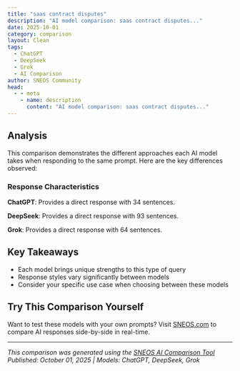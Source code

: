 ```yaml
---
title: "saas contract disputes"
description: "AI model comparison: saas contract disputes..."
date: 2025-10-01
category: comparison
layout: Clean
tags:
  - ChatGPT
  - DeepSeek
  - Grok
  - AI Comparison
author: SNEOS Community
head:
  - - meta
    - name: description
      content: "AI model comparison: saas contract disputes..."
---
```


<ChatComparison
  title="saas contract disputes"
  prompt="saas contract disputes"
  :responses='{"ChatGPT": "SaaS contract disputes refer to disagreements or conflicts that arise between parties involved in a Software as a Service (SaaS) agreement. These disputes can occur between the SaaS provider and the customer and often involve issues related to the terms and performance of the contract.\n\n### Common Causes of SaaS Contract Disputes\n1. **Service Level Agreements (SLAs)**:\n - Unmet uptime guarantees or service availability.\n - Disagreements over downtime calculations or remedies.\n\n2. **Data Security and Privacy**:\n - Breaches of security protocols.\n - Mismanagement of customer data or failure to comply with data protection laws (e.g., GDPR).\n\n3. **Payment and Fees**:\n - Disputes over billing, hidden fees, or price increases.\n - Termination fees or refund policies.\n\n4. **Performance Issues**:\n - Software not performing as advertised.\n - Failure to provide agreed-upon features or functionality.\n\n5. **Intellectual Property Rights**:\n - Disagreements over ownership of data or content uploaded by the customer.\n - Licensing issues surrounding software usage.\n\n6. **Termination Clauses**:\n - Conflicts about contract termination rights and consequences.\n - Handling of data upon termination.\n\n7. **Support and Maintenance**:\n - Disputes over the level and quality of support provided.\n - Response times and resolution deadlines.\n\n### How to Avoid SaaS Contract Disputes\n- **Clear Contract Terms**: Ensure the contract clearly defines SLAs, payment terms, obligations, and rights of both parties.\n- **Regular Communication**: Maintain open channels for discussing issues early.\n- **Due Diligence**: Customers should thoroughly evaluate the SaaS provider\u2019s reputation and capabilities.\n- **Data Protection Clauses**: Ensure compliance with relevant regulations is explicitly stated.\n- **Dispute Resolution Mechanisms**: Include arbitration or mediation clauses to handle disputes more efficiently.\n\n### Resolving SaaS Contract Disputes\n- **Negotiation**: Parties attempt to reach a mutually agreeable solution.\n- **Mediation or Arbitration**: Utilizing third-party neutral facilitators.\n- **Litigation**: Filing a lawsuit if other methods fail, though this is often more costly and time-consuming.\n\nIf you have a specific issue or need advice regarding a SaaS contract dispute, providing more details will help tailor the guidance.", "DeepSeek": "Of course. SaaS (Software as a Service) contract disputes are common as the subscription-based, cloud-delivered model introduces unique challenges not present in traditional software licensing.\n\nHere is a comprehensive overview of SaaS contract disputes, covering common causes, key clauses at risk, resolution strategies, and preventative measures.\n\n---\n\n### Common Causes of SaaS Contract Disputes\n\nDisputes typically arise from misaligned expectations, performance failures, or changes in business circumstances.\n\n1. **Service Level Agreement (SLA) Failures:**\n * **Uptime/Downtime:** The most classic dispute. The service fails to meet the guaranteed uptime percentage (e.g., 99.9%).\n * **Performance Metrics:** Service is slow, buggy, or has high latency, even if it\u0027s technically \u0022up.\u0022\n * **Remedies:** Disputes over the provided remedy, often service credits, which the customer may feel are insufficient to cover their business losses.\n\n2. **Data Security and Privacy Breaches:**\n * A data breach occurs, exposing customer data.\n * The vendor fails to comply with relevant data protection laws (e.g., GDPR, CCPA).\n * Disputes center on liability, negligence, and the cost of remediation (e.g., customer notifications, credit monitoring).\n\n3. **Intellectual Property (IP) Infringement:**\n * The customer claims the SaaS provider\u0027s software infringes on a third-party\u0027s patent or copyright.\n * The provider claims the customer misused the service or integrated it in a way that violates the provider\u0027s IP.\n\n4. **Scope of License and \u0022Unauthorized\u0022 Use:**\n * Disagreements over what constitutes a \u0022user\u0022 or \u0022seat.\u0022\n * Disputes over usage limits (e.g., API calls, data storage). A customer\u0027s growth can inadvertently lead to exceeding contract limits, resulting in unexpected bills.\n * Sharing logins among employees to save costs, which the vendor discovers and claims is a breach.\n\n5. **Data Portability and Vendor Lock-in:**\n * Upon termination, the customer wants to retrieve their data.\n * The vendor makes it difficult or prohibitively expensive to export data in a usable format.\n * Disputes over the format, timing, and cost of data extraction.\n\n6. **Misrepresentation and Failure to Meet Specifications:**\n * The software does not perform as demonstrated in sales demos or as outlined in the documentation.\n * Key advertised features are missing, buggy, or delayed.\n\n7. **Pricing and Fee Disputes:**\n * Unexpected fees for \u0022premium\u0022 support, overages, or features the customer believed were included.\n * Automatic renewal at a significantly higher price that the customer claims they were not properly notified about.\n\n8. **Contract Termination and Post-Termination Obligations:**\n * Disputes over the right to terminate for cause (e.g., \u0022Is this breach material?\u0022).\n * Handling of data after termination. The vendor may be contractually allowed to delete data 30 days after termination, leading to disputes if the customer needs more time.\n\n---\n\n### Key Contract Clauses at the Heart of Disputes\n\nWhen a dispute arises, these are the sections lawyers and parties will scrutinize first.\n\n* **Service Level Agreement (SLA):** Defines the performance standards and the exclusive remedies (usually credits) for failure.\n* **Limitation of Liability:** This is often the most critical clause. It caps the vendor\u0027s total liability, frequently at the value of 12 months of fees paid. It often excludes indirect, consequential, and punitive damages. Customers often find this clause severely limits their ability to recover real business losses.\n* **Data Processing Addendum (DPA) \u0026 Security:** Outlines data protection responsibilities, security standards, and breach notification procedures.\n* **Warranties:** What the vendor explicitly promises the software will do. These are often limited and disclaim all other \u0022implied warranties.\u0022\n* **Indemnification:** Who pays for third-party claims? For example, if the vendor\u0027s software infringes a patent, the vendor should indemnify the customer.\n* **Termination Clause:** The conditions under which either party can end the contract.\n* **Dispute Resolution \u0026 Governing Law:** Specifies the process for handling disputes (e.g., mediation, arbitration) and which state/country\u0027s laws will apply.\n\n---\n\n### Resolution Strategies\n\n1. **Direct Negotiation:** The first and most cost-effective step. Review the contract, gather evidence (downtime logs, performance reports, email correspondence), and engage the other party\u0027s management or legal team.\n2. **Mediation:** A neutral third-party mediator helps the parties negotiate a settlement. This is non-binding but often successful because it fosters communication.\n3. **Arbitration:** A private, binding process where an arbitrator (or panel) makes a decision. It\u0027s typically faster and more confidential than litigation but can be expensive and offers limited appeal rights. **Check your contract** to see if it mandates arbitration.\n4. **Litigation:** Taking the dispute to court. This is public, can be very slow and expensive, but may be necessary for high-stakes cases or to set a legal precedent.\n\n---\n\n### Preventative Best Practices\n\n**For Customers (Buyers):**\n\n* **Read the Contract, Especially the \u0022Boilerplate\u0022:** Don\u0027t just sign the vendor\u0027s standard Master Service Agreement (MSA). Pay close attention to the SLA, Limitation of Liability, and data clauses.\n* **Negotiate Key Terms:** It\u0027s often possible to negotiate, especially for enterprise deals.\n * **Liability Cap:** Try to increase the liability cap for breaches of confidentiality, data security, and IP infringement.\n * **SLA Credits:** Push for more meaningful SLA credits that act as a real penalty.\n * **Data Deletion:** Extend the data retrieval period post-termination to 60 or 90 days.\n* **Document Everything:** Save sales demos, presentations, and email promises. These can be used if a \u0022failure to meet specifications\u0022 dispute arises.\n* **Perform Due Diligence:** Research the vendor\u0027s security practices, financial stability, and reputation before signing.\n\n**For Vendors (Providers):**\n\n* **Use a Clear and Fair Contract:** A well-drafted MSA that clearly defines usage, limits liability appropriately, and sets realistic SLAs can prevent many disputes.\n* **Manage Customer Expectations:** Be transparent about what the software can and cannot do. Avoid overpromising in sales conversations.\n* **Provide Excellent Communication:** Proactively communicate about scheduled maintenance, service issues, and policy changes.\n* **Implement Robust Monitoring:** Have clear, objective data to defend your SLA performance.\n\n### Special Consideration: The \u0022Battle of the Forms\u0022\n\nIn many B2B SaaS sales, a customer may issue a Purchase Order (PO) with their own standard terms that conflict with the vendor\u0027s online terms. This creates a legal ambiguity about which contract governs. Vendors should ensure their click-through or sign-up process clearly establishes that their MSA is the exclusive agreement.\n\nBy understanding these common pitfalls and focusing on clear, fair contract terms, both SaaS providers and customers can minimize disputes and build more successful, long-term partnerships.", "Grok": "Software as a Service (SaaS) contract disputes arise when there is a disagreement between the SaaS provider and the customer over the terms, performance, or obligations outlined in the service agreement. These disputes can be costly and disruptive for both parties if not handled properly. Below is a detailed overview of common issues, causes, and resolution strategies for SaaS contract disputes.\n\n### Common Causes of SaaS Contract Disputes\n1. **Service Level Agreement (SLA) Violations**:\n - Disputes often occur when the SaaS provider fails to meet uptime, performance, or response time guarantees specified in the SLA.\n - Example: Downtime beyond the agreed threshold or slow system performance impacting the customer\u0027s operations.\n\n2. **Data Security and Privacy Breaches**:\n - Customers may hold providers liable for data breaches, unauthorized access, or failure to comply with data protection regulations (e.g., GDPR, CCPA).\n - Example: A security flaw in the SaaS platform leads to a data leak, prompting the customer to seek compensation or termination.\n\n3. **Pricing and Billing Issues**:\n - Disputes can arise from unclear pricing structures, unexpected fees, overbilling, or disagreements over usage-based charges.\n - Example: A customer is charged for additional users or features they claim were not agreed upon.\n\n4. **Intellectual Property and Data Ownership**:\n - Confusion over who owns the data uploaded to the SaaS platform or intellectual property rights related to customizations can lead to disputes.\n - Example: A customer wants to migrate data to another provider, but the SaaS vendor claims ownership or imposes high exit costs.\n\n5. **Contract Termination and Exit Clauses**:\n - Disagreements over the terms of contract termination, data retrieval, or penalties for early exit often result in disputes.\n - Example: A customer terminates the contract early but faces unexpected fees or restricted access to their data.\n\n6. **Lack of Customization or Feature Delivery**:\n - Customers may claim that the SaaS provider failed to deliver promised features, integrations, or customizations.\n - Example: A provider markets a feature as \u0022coming soon,\u0022 but it is delayed indefinitely, affecting the customer\u0027s business.\n\n7. **Compliance and Regulatory Issues**:\n - SaaS providers may fail to adhere to industry-specific regulations (e.g., HIPAA for healthcare), leading to disputes with customers in regulated industries.\n - Example: A healthcare company using a SaaS tool discovers the provider is not HIPAA-compliant, risking legal penalties.\n\n### Key Elements of SaaS Contracts to Review\nTo avoid or resolve disputes, it\u2019s critical to have a clear and comprehensive contract. Key clauses to focus on include:\n- **Service Levels and Performance Metrics**: Define uptime guarantees, response times, and remedies for failure (e.g., credits or penalties).\n- **Data Ownership and Access**: Specify who owns the data, how it can be accessed, and data export rights upon termination.\n- **Liability and Indemnification**: Outline limitations of liability and responsibilities for breaches or third-party claims.\n- **Pricing and Payment Terms**: Clearly state fees, billing cycles, and conditions for price changes.\n- **Termination Clauses**: Define notice periods, early termination penalties, and data retrieval processes.\n- **Dispute Resolution Mechanisms**: Include provisions for mediation, arbitration, or jurisdiction for legal proceedings.\n- **Security and Compliance**: Detail the provider\u2019s obligations for data protection and regulatory adherence.\n\n### Strategies for Resolving SaaS Contract Disputes\n1. **Negotiation**:\n - Engage in direct communication to understand each party\u2019s concerns and find a mutually beneficial solution.\n - Example: Offering service credits or discounts to resolve an SLA violation.\n\n2. **Mediation**:\n - Use a neutral third party to facilitate discussions and help reach an agreement without litigation.\n - Mediation is often faster and less costly than court proceedings.\n\n3. **Arbitration**:\n - If specified in the contract, arbitration involves a binding decision by an arbitrator. It\u2019s typically more private and efficient than litigation.\n - Ensure the arbitration clause in the contract is clear on the process and location.\n\n4. **Litigation**:\n - As a last resort, disputes can be resolved in court. This is often time-consuming and expensive, so it\u2019s ideal to avoid this step if possible.\n - Jurisdiction and governing law clauses in the contract will determine where and how legal action is pursued.\n\n5. **Contract Review and Amendments**:\n - If the dispute stems from unclear terms, revisit and revise the contract to prevent future issues.\n - Example: Clarifying ambiguous SLA terms or data ownership rights.\n\n### Preventative Measures\n- **Thorough Due Diligence**: Before signing a SaaS contract, research the provider\u2019s reputation, security measures, and customer reviews.\n- **Clear Contract Drafting**: Work with legal counsel to draft or review contracts, ensuring all terms are unambiguous and protective.\n- **Regular Monitoring**: Track the provider\u2019s performance against SLAs and maintain open communication to address issues early.\n- **Exit Strategy**: Plan for data migration and contract termination to avoid disputes during the exit process.\n- **Training and Awareness**: Ensure your team understands the contract terms and obligations to avoid unintentional breaches.\n\n### Conclusion\nSaaS contract disputes can often be avoided with clear agreements, proactive communication, and well-defined expectations. When disputes do arise, prioritize negotiation or alternative dispute resolution methods to preserve the business relationship and minimize costs. If legal action is unavoidable, ensure you have expert legal counsel to navigate the complexities of SaaS agreements and applicable laws. \n\nIf you have a specific SaaS dispute or contract in mind, feel free to provide more details, and I can offer tailored insights or guidance!"}' 
  published-date="23:34"
/>

## Analysis

This comparison demonstrates the different approaches each AI model takes when responding to the same prompt. Here are the key differences observed:

### Response Characteristics

**ChatGPT**: Provides a direct response with 34 sentences. 

**DeepSeek**: Provides a direct response with 93 sentences. 

**Grok**: Provides a direct response with 64 sentences. 

## Key Takeaways

- Each model brings unique strengths to this type of query
- Response styles vary significantly between models
- Consider your specific use case when choosing between these models

## Try This Comparison Yourself

Want to test these models with your own prompts? Visit [SNEOS.com](https://sneos.com) to compare AI responses side-by-side in real-time.

---

*This comparison was generated using the [SNEOS AI Comparison Tool](https://sneos.com)*
*Published: October 01, 2025 | Models: ChatGPT, DeepSeek, Grok*
